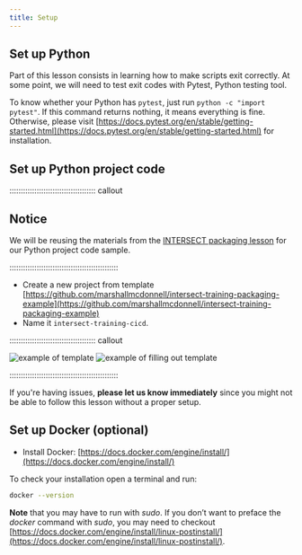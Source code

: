 ```yaml
---
title: Setup
---
```

## Set up Python

Part of this lesson consists in learning how to make scripts exit correctly. At some point, we will need to test exit codes with Pytest, Python testing tool.

To know whether your Python has `pytest`, just run `python -c "import pytest"`. If this command returns nothing, it means everything is fine. Otherwise, please visit [https://docs.pytest.org/en/stable/getting-started.html](https://docs.pytest.org/en/stable/getting-started.html) for installation.

## Set up Python project code


:::::::::::::::::::::::::::::::::::::: callout 

## Notice
We will be reusing the materials from the [INTERSECT packaging lesson](https://intersect-training.org/packaging) for our Python project code sample.

::::::::::::::::::::::::::::::::::::::::::::::::

- Create a new project from template [https://github.com/marshallmcdonnell/intersect-training-packaging-example](https://github.com/marshallmcdonnell/intersect-training-packaging-example) 
- Name it `intersect-training-cicd`.

:::::::::::::::::::::::::::::::::::::: callout 

![example of template]({{site.baseurl}}/fig/pick_template.png)
![example of filling out template]({{site.baseurl}}/fig/template_repository.png)

::::::::::::::::::::::::::::::::::::::::::::::::


If you're having issues, **please let us know immediately**
since you might not be able to follow this lesson without a proper setup.

[download-site]: https://github.com/INTERSECT-training/CI-CD/raw/main/downloads/intersect-training-cicd.zip

## Set up Docker (optional)

- Install Docker:  [https://docs.docker.com/engine/install/](https://docs.docker.com/engine/install/)
<!-- Mac OS:  [https://docs.docker.com/docker-for-mac/install/](https://docs.docker.com/docker-for-mac/install/)-->
<!-- Windows: [https://docs.docker.com/docker-for-windows/install/](https://docs.docker.com/docker-for-windows/install/)-->

To check your installation open a terminal and run:
  ```bash
  docker --version
  ```
**Note** that you may have to run with *sudo*. If you don’t want to preface the *docker* command with *sudo*, you may need to checkout [https://docs.docker.com/engine/install/linux-postinstall/](https://docs.docker.com/engine/install/linux-postinstall/).

